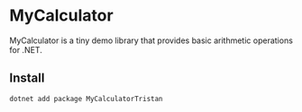 # MyCalculator

MyCalculator is a tiny demo library that provides basic arithmetic operations for .NET.

## Install

```bash
dotnet add package MyCalculatorTristan